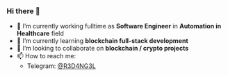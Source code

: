 ### Hi there 👋

- 🔭 I’m currently working fulltime as **Software Engineer** in **Automation in Healthcare** field
- 🌱 I’m currently learning **blockchain full-stack development**
- 👯 I’m looking to collaborate on **blockchain / crypto projects**
- 📫 How to reach me:
  - Telegram: [@R3D4NG3L](https://t.me/R3D4NG3L)
